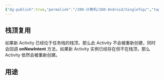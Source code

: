 ```yaml
---
{"dg-publish":true,"permalink":"/200-计算机/260-Android/SingleTop/","tags":["Android/Activity/启动模式"],"noteIcon":""}
---
```


## 栈顶复用
如果新 Activity 已经位于任务栈的栈顶，那么此 Activity 不会被重新创建，同时会回调 **onNewIntent** 方法，如果新 Activity 实例已经存在但不在栈顶，那么 Activity 依然会被重新创建。
## 用途
